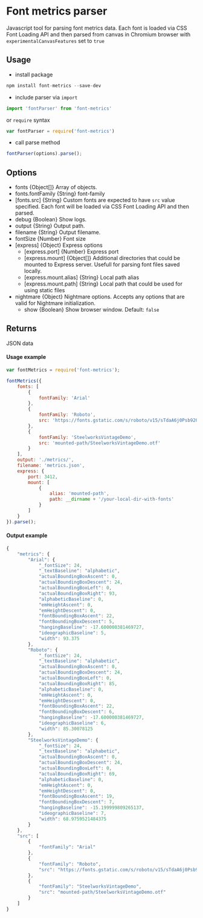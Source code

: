 # Font metrics parser

Javascript tool for parsing font metrics data.
Each font is loaded via CSS Font Loading API and then parsed from canvas in Chromium browser with `experimentalCanvasFeatures` set to `true`

## Usage
- install package
```javascript
npm install font-metrics --save-dev
```
- include parser via `import`
```javascript
import 'fontParser' from 'font-metrics'
```
 or `require` syntax
```javascript
var fontParser = require('font-metrics')
```
- call parse method
```javascript
fontParser(options).parse();
```

## Options
* fonts {Object[]} Array of objects.
* fonts.fontFamily {String} font-family
* [fonts.src] {String} Custom fonts are expected to have `src` value specified. Each font will be loaded via CSS Font Loading API and then parsed.
* debug {Boolean} Show logs.
* output {String} Output path.
* filename {String} Output filename.
* fontSize {Number} Font size
* [express] {Object} Express options
  * [express.port] {Number} Express port
  * [express.mount] {Object[]} Additional directories that could be mounted to Express server. Usefull for parsing font files saved locally.
  * [express.mount.alias] {String} Local path alias
  * [express.mount.path] {String} Local path that could be used for using static files
* nightmare {Object} Nightmare options. Accepts any options that are valid for Nightmare initialization.
  * show {Boolean} Show browser window. Default: `false`

## Returns
JSON data

#### Usage example

```javascript
var fontMetrics = require('font-metrics');

fontMetrics({
	fonts: [
		{
			fontFamily: 'Arial'
		},
		{
			fontFamily: 'Roboto',
			src: 'https://fonts.gstatic.com/s/roboto/v15/sTdaA6j0Psb920Vjv-mrzH-_kf6ByYO6CLYdB4HQE-Y.woff2'
		},
		{
			fontFamily: 'SteelworksVintageDemo',
			src: 'mounted-path/SteelworksVintageDemo.otf'
		}
	],
	output: './metrics/',
	filename: 'metrics.json',
	express: {
		port: 3412,
		mount: [
			{
				alias: 'mounted-path',
				path: __dirname + '/your-local-dir-with-fonts'
			}
		]
	}
}).parse();
```

#### Output example
```javascript
{
	"metrics": {
		"Arial": {
			"_fontSize": 24,
			"_textBaseline": "alphabetic",
			"actualBoundingBoxAscent": 0,
			"actualBoundingBoxDescent": 24,
			"actualBoundingBoxLeft": 0,
			"actualBoundingBoxRight": 93,
			"alphabeticBaseline": 0,
			"emHeightAscent": 0,
			"emHeightDescent": 0,
			"fontBoundingBoxAscent": 22,
			"fontBoundingBoxDescent": 5,
			"hangingBaseline": -17.600000381469727,
			"ideographicBaseline": 5,
			"width": 93.375
		},
		"Roboto": {
			"_fontSize": 24,
			"_textBaseline": "alphabetic",
			"actualBoundingBoxAscent": 0,
			"actualBoundingBoxDescent": 24,
			"actualBoundingBoxLeft": 0,
			"actualBoundingBoxRight": 85,
			"alphabeticBaseline": 0,
			"emHeightAscent": 0,
			"emHeightDescent": 0,
			"fontBoundingBoxAscent": 22,
			"fontBoundingBoxDescent": 6,
			"hangingBaseline": -17.600000381469727,
			"ideographicBaseline": 6,
			"width": 85.30078125
		},
		"SteelworksVintageDemo": {
			"_fontSize": 24,
			"_textBaseline": "alphabetic",
			"actualBoundingBoxAscent": 0,
			"actualBoundingBoxDescent": 24,
			"actualBoundingBoxLeft": 0,
			"actualBoundingBoxRight": 69,
			"alphabeticBaseline": 0,
			"emHeightAscent": 0,
			"emHeightDescent": 0,
			"fontBoundingBoxAscent": 19,
			"fontBoundingBoxDescent": 7,
			"hangingBaseline": -15.199999809265137,
			"ideographicBaseline": 7,
			"width": 68.9759521484375
		}
	},
	"src": [
		{
			"fontFamily": "Arial"
		},
		{
			"fontFamily": "Roboto",
			"src": "https://fonts.gstatic.com/s/roboto/v15/sTdaA6j0Psb920Vjv-mrzH-_kf6ByYO6CLYdB4HQE-Y.woff2"
		},
		{
			"fontFamily": "SteelworksVintageDemo",
			"src": "mounted-path/SteelworksVintageDemo.otf"
		}
	]
}
```

